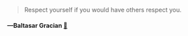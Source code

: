 > Respect yourself if you would have others respect you.
  #### —Baltasar Gracian [:scroll:](undefined)